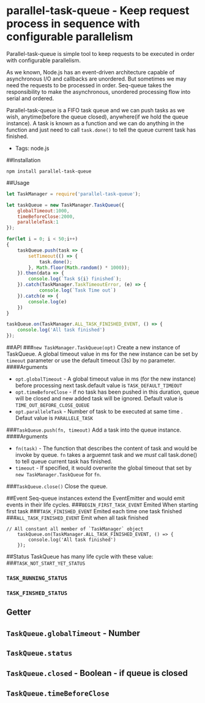 parallel-task-queue - Keep request process in sequence with configurable parallelism
=====================================================

Parallel-task-queue is simple tool to keep requests to be executed in order with configurable parallelism.

As we known, Node.js has an event-driven architecture capable of asynchronous I/O  and  callbacks are unordered. But sometimes we may need the requests to be processed in order.
Seq-queue takes the responsibility to make the asynchronous, unordered processing flow into serial and ordered.

Parallel-task-queue is a FIFO task queue and we can push tasks as we wish, anytime(before the queue closed), anywhere(if we hold the queue instance). A task is known as a function and we can do anything in the function and just need to call `task.done()` to tell the queue current task has finished.

 * Tags: node.js

##Installation
```
npm install parallel-task-queue
```

##Usage
``` javascript
let TaskManager = require('parallel-task-queue');

let taskQueue = new TaskManager.TaskQueue({
    globalTimeout:1000,
    timeBeforeClose:2000,
    paralleleTask:1
});

for(let i = 0; i < 50;i++)
{
    taskQueue.push(task => {
        setTimeout(() => {
            task.done();
        }, Math.floor(Math.random() * 1000));
    }).then(data => {
        console.log(`Task ${i} finished`);
    }).catch(TaskManager.TaskTimeoutError, (e) => {
            console.log(`Task Time out`)
    }).catch(e => {
        console.log(e)
    })
}

taskQueue.on(TaskManager.ALL_TASK_FINISHED_EVENT, () => {
    console.log('All task finished')
});

```

##API
###`new TaskManager.TaskQueue(opt)`
Create a new  instance of TaskQueue. A global timeout value in ms for the new instance can be set by `timeout` parameter or use the default timeout (3s) by no parameter.
####Arguments
+ `opt.globalTimeout` - A global timeout value in ms (for the new instance) before processing next task.default value is `TASK_DEFAULT_TIMEOUT`
+ `opt.timeBeforeClose` - if no task has been pushed in this duration, queue will be closed and new added task will be ignored. Default value is `TIME_OUT_BEFORE_CLOSE_QUEUE`
+ `opt.paralleleTask` - Number of task to be executed at same time . Defaut value is `PARALLELE_TASK`

###`TaskQueue.push(fn, timeout)`
Add a task into the queue instance.
####Arguments
+ `fn(task)` - The function that describes the content of task and would be invoke by queue. `fn` takes a arguemnt task and we *must* call task.done() to tell queue current task has finished.
+ `timeout` - If specified, it would overwrite the global timeout that set by `new TaskManager.TaskQueue` for `fn`.

###`TaskQueue.close()`
Close the queue.

##Event
Seq-queue instances extend the EventEmitter and would emit events in their life cycles.
###`BEGIN_FIRST_TASK_EVENT`
Emited When starting first task
###`TASK_FINISHED_EVENT`
Emited each time one  task finished
###`ALL_TASK_FINISHED_EVENT`
Emit when all task finished

```
// All constant all member of `TaskManager` object
	taskQueue.on(TaskManager.ALL_TASK_FINISHED_EVENT, () => {
	    console.log('All task finished')
	});
```

##Status
TaskQueue has many life cycle with these value:
###`TASK_NOT_START_YET_STATUS`
### `TASK_RUNNING_STATUS`
### `TASK_FINSHED_STATUS`

## Getter
## `TaskQueue.globalTimeout` - Number
## `TaskQueue.status`
## `TaskQueue.closed` - Boolean - if queue is closed
## `TaskQueue.timeBeforeClose`
